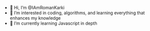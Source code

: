 - 👋 Hi, I’m @IAmRomanKarki
- 👀 I’m interested in coding, algorithms, and learning everything that enhances my knowledge
- 🌱 I’m currently learning Javascript in depth


<!---
IAmRomanKarki/IAmRomanKarki is a ✨ special ✨ repository because its `README.md` (this file) appears on your GitHub profile.
You can click the Preview link to take a look at your changes.
--->
